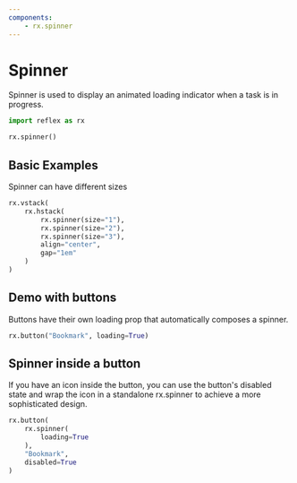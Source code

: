 ```yaml
---
components:
    - rx.spinner
---
```


# Spinner

Spinner is used to display an animated loading indicator when a task is in progress.

```python exec
import reflex as rx
```

```python demo
rx.spinner()
```

## Basic Examples

Spinner can have different sizes

```python demo
rx.vstack(
    rx.hstack(
        rx.spinner(size="1"),
        rx.spinner(size="2"),
        rx.spinner(size="3"),
        align="center",
        gap="1em"
    )
)
```

## Demo with buttons

Buttons have their own loading prop that automatically composes a spinner.

```python demo
rx.button("Bookmark", loading=True)
```

## Spinner inside a button


If you have an icon inside the button, you can use the button's disabled state and wrap the icon in a standalone rx.spinner to achieve a more sophisticated design.

```python demo
rx.button(
    rx.spinner(
        loading=True
    ),
    "Bookmark",
    disabled=True
)
```


